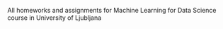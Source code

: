 All homeworks and assignments for Machine Learning for Data Science course in University of Ljubljana
